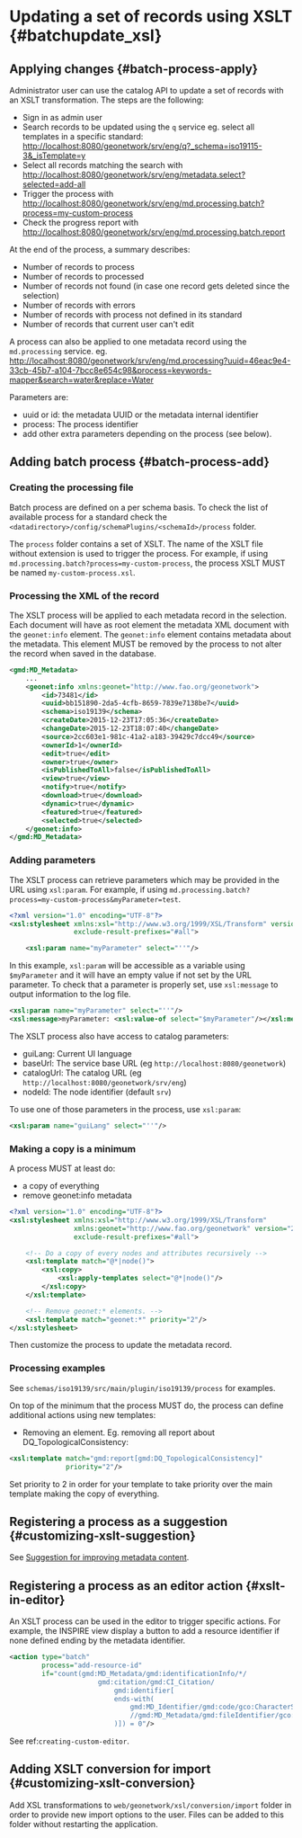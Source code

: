 # Updating a set of records using XSLT {#batchupdate_xsl}

## Applying changes {#batch-process-apply}

Administrator user can use the catalog API to update a set of records with an XSLT transformation. The steps are the following:

-   Sign in as admin user
-   Search records to be updated using the `q` service eg. select all templates in a specific standard: <http://localhost:8080/geonetwork/srv/eng/q?_schema=iso19115-3&_isTemplate=y>
-   Select all records matching the search with <http://localhost:8080/geonetwork/srv/eng/metadata.select?selected=add-all>
-   Trigger the process with <http://localhost:8080/geonetwork/srv/eng/md.processing.batch?process=my-custom-process>
-   Check the progress report with <http://localhost:8080/geonetwork/srv/eng/md.processing.batch.report>

At the end of the process, a summary describes:

-   Number of records to process
-   Number of records to processed
-   Number of records not found (in case one record gets deleted since the selection)
-   Number of records with errors
-   Number of records with process not defined in its standard
-   Number of records that current user can't edit

A process can also be applied to one metadata record using the `md.processing` service. eg. <http://localhost:8080/geonetwork/srv/eng/md.processing?uuid=46eac9e4-33cb-45b7-a104-7bcc8e654c98&process=keywords-mapper&search=water&replace=Water>

Parameters are:

-   uuid or id: the metadata UUID or the metadata internal identifier
-   process: The process identifier
-   add other extra parameters depending on the process (see below).

## Adding batch process {#batch-process-add}

### Creating the processing file

Batch process are defined on a per schema basis. To check the list of available process for a standard check the `<datadirectory>/config/schemaPlugins/<schemaId>/process` folder.

The `process` folder contains a set of XSLT. The name of the XSLT file without extension is used to trigger the process. For example, if using `md.processing.batch?process=my-custom-process`, the process XSLT MUST be named `my-custom-process.xsl`.

### Processing the XML of the record

The XSLT process will be applied to each metadata record in the selection. Each document will have as root element the metadata XML document with the `geonet:info` element. The `geonet:info` element contains metadata about the metadata. This element MUST be removed by the process to not alter the record when saved in the database.

``` xml
<gmd:MD_Metadata>
    ...
    <geonet:info xmlns:geonet="http://www.fao.org/geonetwork">
        <id>73481</id>
        <uuid>bb151890-2da5-4cfb-8659-7839e7138be7</uuid>
        <schema>iso19139</schema>
        <createDate>2015-12-23T17:05:36</createDate>
        <changeDate>2015-12-23T18:07:40</changeDate>
        <source>2cc603e1-981c-41a2-a183-39429c7dcc49</source>
        <ownerId>1</ownerId>
        <edit>true</edit>
        <owner>true</owner>
        <isPublishedToAll>false</isPublishedToAll>
        <view>true</view>
        <notify>true</notify>
        <download>true</download>
        <dynamic>true</dynamic>
        <featured>true</featured>
        <selected>true</selected>
    </geonet:info>
</gmd:MD_Metadata>
```

### Adding parameters

The XSLT process can retrieve parameters which may be provided in the URL using `xsl:param`. For example, if using `md.processing.batch?process=my-custom-process&myParameter=test`.

``` xml
<?xml version="1.0" encoding="UTF-8"?>
<xsl:stylesheet xmlns:xsl="http://www.w3.org/1999/XSL/Transform" version="2.0"
                exclude-result-prefixes="#all">

    <xsl:param name="myParameter" select="''"/>
```

In this example, `xsl:param` will be accessible as a variable using `$myParameter` and it will have an empty value if not set by the URL parameter. To check that a parameter is properly set, use `xsl:message` to output information to the log file.

``` xml
<xsl:param name="myParameter" select="''"/>
<xsl:message>myParameter: <xsl:value-of select="$myParameter"/></xsl:message>
```

The XSLT process also have access to catalog parameters:

-   guiLang: Current UI language
-   baseUrl: The service base URL (eg `http://localhost:8080/geonetwork`)
-   catalogUrl: The catalog URL (eg `http://localhost:8080/geonetwork/srv/eng`)
-   nodeId: The node identifier (default `srv`)

To use one of those parameters in the process, use `xsl:param`:

``` xml
<xsl:param name="guiLang" select="''"/>
```

### Making a copy is a minimum

A process MUST at least do:

-   a copy of everything
-   remove geonet:info metadata

``` xml
<?xml version="1.0" encoding="UTF-8"?>
<xsl:stylesheet xmlns:xsl="http://www.w3.org/1999/XSL/Transform" 
                xmlns:geonet="http://www.fao.org/geonetwork" version="2.0"
                exclude-result-prefixes="#all">

    <!-- Do a copy of every nodes and attributes recursively -->
    <xsl:template match="@*|node()">
        <xsl:copy>
            <xsl:apply-templates select="@*|node()"/>
        </xsl:copy>
    </xsl:template>

    <!-- Remove geonet:* elements. -->
    <xsl:template match="geonet:*" priority="2"/>
</xsl:stylesheet>
```

Then customize the process to update the metadata record.

### Processing examples

See `schemas/iso19139/src/main/plugin/iso19139/process` for examples.

On top of the minimum that the process MUST do, the process can define additional actions using new templates:

-   Removing an element. Eg. removing all report about DQ_TopologicalConsistency:

``` xml
<xsl:template match="gmd:report[gmd:DQ_TopologicalConsistency]"
              priority="2"/>
```

Set priority to 2 in order for your template to take priority over the main template making the copy of everything.

## Registering a process as a suggestion {#customizing-xslt-suggestion}

See [Suggestion for improving metadata content](/user-guide/workflow/suggestion.md).

## Registering a process as an editor action {#xslt-in-editor}

An XSLT process can be used in the editor to trigger specific actions. For example, the INSPIRE view display a button to add a resource identifier if none defined ending by the metadata identifier.

``` xml
<action type="batch"
        process="add-resource-id"
        if="count(gmd:MD_Metadata/gmd:identificationInfo/*/
                      gmd:citation/gmd:CI_Citation/
                          gmd:identifier[
                          ends-with(
                              gmd:MD_Identifier/gmd:code/gco:CharacterString,
                              //gmd:MD_Metadata/gmd:fileIdentifier/gco:CharacterString
                          )]) = 0"/>
```

See ref:``creating-custom-editor``.

## Adding XSLT conversion for import {#customizing-xslt-conversion}

Add XSL transformations to `web/geonetwork/xsl/conversion/import` folder in order to provide new import options to the user. Files can be added to this folder without restarting the application.
